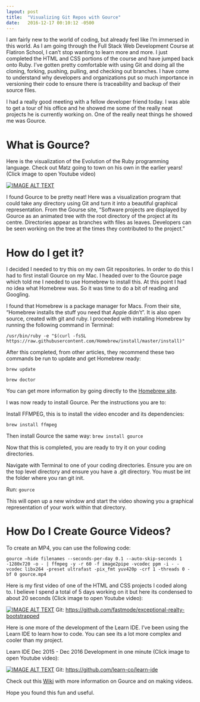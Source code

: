 ```yaml
---
layout: post
title:  "Visualizing Git Repos with Gource"
date:   2016-12-17 00:10:12 -0500
---
```



I am fairly new to the world of coding, but already feel like I’m immersed in this world.  As I am going through the Full Stack Web Development Course at Flatiron School, I can’t stop wanting to learn more and more.   I just completed the HTML and CSS portions of the course and have jumped back onto Ruby.  I’ve gotten pretty comfortable with using Git and doing all the cloning, forking, pushing, pulling, and checking out branches. I have come to understand why developers and organizations put so much importance in versioning their code to ensure there is traceability and backup of their source files.  

I had a really good meeting with a fellow developer friend today.  I was able to get a tour of his office and he showed me some of the really neat projects he is currently working on.  One of the really neat things he showed me was Gource. 

# What is Gource?
Here is the visualization of the Evolution of the Ruby programming language.  Check out Matz going to town on his own in the earlier years! (Click image to open Youtube video)

[![IMAGE ALT TEXT](http://img.youtube.com/vi/si-kxnwKvjU/0.jpg)](http://www.youtube.com/watch?v=si-kxnwKvjU "Evolution of ruby (Gource Visualization)")

I found Gource to be pretty neat!  Here was a visualization program that could take any directory using Git and turn it into a beautiful graphical representation.  From the Gourse site, “Software projects are displayed by Gource as an animated tree with the root directory of the project at its centre. Directories appear as branches with files as leaves. Developers can be seen working on the tree at the times they contributed to the project.”

# How do I get it?
I decided I needed to try this on my own Git repositories.  In order to do this I had to first install Gource on my Mac.  I headed over to the Gource page which told me I needed to use Homebrew to install this.  At this point I had no idea what Homebrew was.  So it was time to do a bit of reading and Googling.  

I found that Homebrew is a package manager for Macs.  From their site, “Homebrew installs the stuff you need that Apple didn’t”.  It is also open source, created with git and ruby.  I proceeded with installing Homebrew by running the following command in Terminal:

`/usr/bin/ruby -e "$(curl -fsSL https://raw.githubusercontent.com/Homebrew/install/master/install)"`

After this completed, from other articles, they recommend these two commands be run to update and get Homebrew ready:

`brew update`

`brew doctor`

You can get more information by going directly to the [Homebrew site](http://brew.sh/).

I was now ready to install Gource.  Per the instructions you are to:

Install FFMPEG, this is to install the video encoder and its dependencies:

`brew install ffmpeg`

Then install Gource the same way:
`brew install gource`

Now that this is completed, you are ready to try it on your coding directories.  

Navigate with Terminal to one of your coding directories.  Ensure you are on the top level directory and ensure you have a .git directory.  You must be int the folder where you ran git init.  

Run:
`gource`

This will open up a new window and start the video showing you a graphical representation of your work within that directory.  

# How Do I Create Gource Videos?
To create an MP4, you can use the following code:

`gource —hide filenames --seconds-per-day 0.1 --auto-skip-seconds 1 -1280x720 -o - | ffmpeg -y -r 60 -f image2pipe -vcodec ppm -i - -vcodec libx264 -preset ultrafast -pix_fmt yuv420p -crf 1 -threads 0 -bf 0 gource.mp4`

Here is my first video of one of the HTML and CSS projects I coded along to.  I believe I spend a total of 5 days working on it but here its condensed to about 20 seconds (Click image to open Youtube video):

[![IMAGE ALT TEXT](http://img.youtube.com/vi/aS43-x_lUCM/0.jpg)](http://www.youtube.com/watch?v=aS43-x_lUCM "My First Gource Attempt ")
Git: https://github.com/fastmode/exceptional-realty-bootstrapped

Here is one more of the development of the Learn IDE. I’ve been using the Learn IDE to learn how to code.  You can see its a lot more complex and cooler than my project.  

Learn IDE Dec 2015 - Dec 2016 Development in one minute (Click image to open Youtube video):

[![IMAGE ALT TEXT](http://img.youtube.com/vi/hwocDc3UYR0/0.jpg)](http://www.youtube.com/watch?v=hwocDc3UYR0 "Learn IDE Dec 2015 - Dec 2016")
Git: https://github.com/learn-co/learn-ide

Check out this [Wiki](https://code.google.com/archive/p/gource/wikis/Videos.wiki) with more information on Gource and on making videos.  

Hope you found this fun and useful. 

